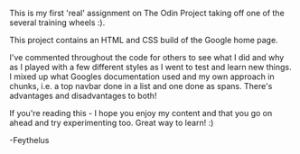 
This is my first 'real' assignment on The Odin Project taking off one of the several training wheels :).   

This project contains an HTML and CSS build of the Google home page.    

I've commented throughout the code for others to see what I did and why as I played with a few different styles as I went to test and learn new things. I mixed up what Googles documentation used and my own approach in chunks, i.e. a top navbar done in a list and one done as spans. There's advantages and disadvantages to both!

If you're reading this - I hope you enjoy my content and that you go on ahead and try experimenting too. Great way to learn! :)

-Feythelus
